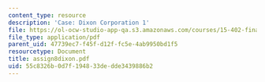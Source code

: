 ```yaml
---
content_type: resource
description: 'Case: Dixon Corporation 1'
file: https://ol-ocw-studio-app-qa.s3.amazonaws.com/courses/15-402-finance-theory-ii-spring-2003/55c8326b0d7f194833dedde3439886b2_assign8dixon.pdf
file_type: application/pdf
parent_uid: 47739ec7-f45f-d12f-fc5e-4ab9950bd1f5
resourcetype: Document
title: assign8dixon.pdf
uid: 55c8326b-0d7f-1948-33de-dde3439886b2
---
```

